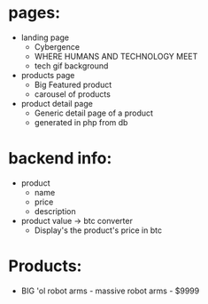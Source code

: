 # pages:
- landing page
  * Cybergence
  * WHERE HUMANS AND TECHNOLOGY MEET
  * tech gif background
- products page
  * Big Featured product
  * carousel of products
- product detail page
  * Generic detail page of a product
  * generated in php from db

# backend info:
- product
  * name
  * price
  * description
- product value -> btc converter
  * Display's the product's price in btc


# Products:
  - BIG 'ol robot arms - massive robot arms - $9999

